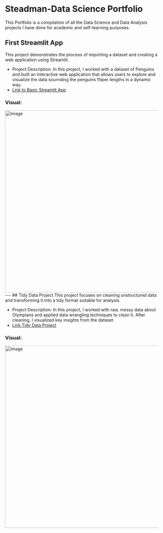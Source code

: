 # Steadman-Data Science Portfolio

This Portfolio is a compilation of all the Data Science and Data Analysis projects I have done for academic and self-learning purposes.

## First Streamlit App
This project demonstrates the process of importing a dataset and creating a web application using Streamlit.

- Project Description: In this project, I worked with a dataset of Penguins and built an interactive web application that allows users to explore and visualize the data sournding the penguins fliiper lengths in a dynamic way.
- [Link to Basic Streamlit App](https://github.com/wsteadman/Steadman-Data-Science-Portfolio/blob/main/Basic-streamlit-app/main.py)

### Visual:
<img src="https://github.com/user-attachments/assets/abd61c90-b9ad-43fc-8f13-fe45be483baa" alt="image" width="600" />
---
## Tidy Data Project
This project focuses on cleaning unstructured data and transforming it into a tidy format suitable for analysis.

- Project Description: In this project, I worked with raw, messy data about Olympians and applied data wrangling techniques to clean it. After cleaning, I visualized key insights from the dataset.
- [Link Tidy Data Project](https://github.com/wsteadman/Steadman-Data-Science-Portfolio/blob/main/Tidy%20Data%20Project/Olympians.ipynb)

### Visual: 
<img src="https://github.com/user-attachments/assets/1f665d80-1f3b-4a10-aee4-3b8c4ec176fb" alt="image" width="600" />
